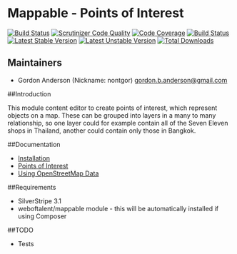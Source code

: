 # Mappable - Points of Interest
[![Build Status](https://travis-ci.org/gordonbanderson/MappablePointsOfInterest.svg?branch=master)](https://travis-ci.org/gordonbanderson/MappablePointsOfInterest)
[![Scrutinizer Code Quality](https://scrutinizer-ci.com/g/gordonbanderson/MappablePointsOfInterest/badges/quality-score.png?b=master)](https://scrutinizer-ci.com/g/gordonbanderson/MappablePointsOfInterest/?branch=master)
[![Code Coverage](https://scrutinizer-ci.com/g/gordonbanderson/MappablePointsOfInterest/badges/coverage.png?b=master)](https://scrutinizer-ci.com/g/gordonbanderson/MappablePointsOfInterest/?branch=master)
[![Build Status](https://scrutinizer-ci.com/g/gordonbanderson/MappablePointsOfInterest/badges/build.png?b=master)](https://scrutinizer-ci.com/g/gordonbanderson/MappablePointsOfInterest/build-status/master)
[![Latest Stable Version](https://poser.pugx.org/weboftalent/mappable-poi/version)](https://packagist.org/packages/weboftalent/mappable-poi) [![Latest Unstable Version](https://poser.pugx.org/weboftalent/mappable-poi/v/unstable)](//packagist.org/packages/weboftalent/mappable-poi)
[![Total Downloads](https://poser.pugx.org/weboftalent/mappable-poi/downloads)](https://packagist.org/packages/weboftalent/mappable-poi)


## Maintainers

* Gordon Anderson (Nickname: nontgor)
	<gordon.b.anderson@gmail.com>

##Introduction

This module content editor to create points of interest, which represent objects on a map.  These
can be grouped into layers in a many to many relationship, so one layer could for example contain
all of the Seven Eleven shops in Thailand, another could contain only those in Bangkok.
 
##Documentation
* [Installation](./docs/en/Installation.md)
* [Points of Interest](./docs/en/PointsOfInterest.md)
* [Using OpenStreetMap Data](./docs/en/OpenStreetMap.md)

##Requirements
* SilverStripe 3.1
* weboftalent/mappable module - this will be automatically installed if using Composer

##TODO
* Tests
